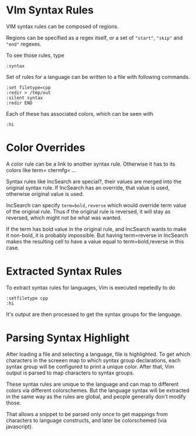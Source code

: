 # VIm Syntax Rules

VIM syntax rules can be composed of regions.

Regions can be specified as a regex itself,
or a set of `"start"`, `"skip"` and `"end"` regexes.

To see those rules, type

    :syntax

Set of rules for a language can be written to a file
with following commands.

    :set filetype=cpp
    :redir > /tmp/out
    :silent syntax
    :redir END

Each of these has associated colors, which can be seen with

    :hi

# Color Overrides

A color rule can be a link to another syntax rule.
Otherwise it has to its colors like term= ctermfg= ...

Syntax rules like IncSearch are special?, their values are merged into the
original syntax rule. If IncSearch has an override, that value is used,
otherwise original value is used.

IncSearch can specify `term=bold,reverse` which would override term value of
the original rule. Thus if the original rule is reversed, it will stay as
reversed, which might not be what was wanted.

If the term has bold value in the original rule, and IncSearch wants to make
it non-bold, it is probably impossible. But having term=reverse in IncSearch
makes the resulting cell to have a value equal to term=bold,reverse in this
case.

# Extracted Syntax Rules

To extract syntax rules for languages, Vim is executed repetedly to do

    :setfiletype cpp
    :hi

It's output are then processed to get the syntax groups for the language.

# Parsing Syntax Highlight

After loading a file and selecting a language, file is highlighted.
To get which characters in the screeen map to which syntax group
declarations, each syntax group will be configured to print a unique
color. After that, Vim output is parsed to map characters to syntax
groups.

These syntax rules are unique to the language and can map to different
colors via different colorschemes. But the language syntax will be
extracted in the same way as the rules are global, and people generally
don't modify those.

That allows a snippet to be parsed only once to get mappings from characters
to language constructs, and later be colorschemed (via javascript).

